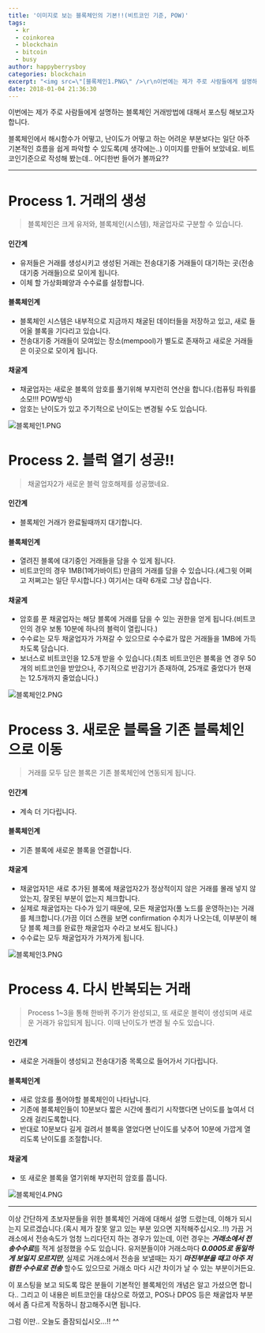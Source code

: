 ```yaml
---
title: '이미지로 보는 블록체인의 기본!!(비트코인 기준, POW)'
tags:
  - kr
  - coinkorea
  - blockchain
  - bitcoin
  - busy
author: happyberrysboy
categories: blockchain
excerpt: "<img src=\"[블록체인1.PNG\" />\r\n이번에는 제가 주로 사람들에게 설명하는 블록체인 거래방법에 대해서 포스팅 해보고자 합니다.  블록체인에서 해시함수가 어떻고, 난이도가 어떻고 하는 어려운 부분보다는 일단 아주 기본적인 흐름을 쉽게 파악할 수 있도록(제 생각에는..) 이미지를 만들어 보았네요.  비트코인기준으로 작성해 봤는데.. 어디한번 들어가 볼까요??  ___  # Process 1. 거....."
date: 2018-01-04 21:36:30
---
```


이번에는 제가 주로 사람들에게 설명하는 블록체인 거래방법에 대해서 포스팅 해보고자 합니다.

블록체인에서 해시함수가 어떻고, 난이도가 어떻고 하는 어려운 부분보다는 일단 아주 기본적인 흐름을 쉽게 파악할 수 있도록(제 생각에는..) 이미지를 만들어 보았네요. 
비트코인기준으로 작성해 봤는데.. 어디한번 들어가 볼까요??

___

# Process 1. 거래의 생성

> 블록체인은 크게 유저와, 블록체인(시스템), 채굴업자로 구분할 수 있습니다.

#### 인간계
- 유저들은 거래를 생성시키고 생성된 거래는 전송대기중 거래들이 대기하는 곳(전송대기중 거래들)으로 모이게 됩니다.
- 이체 할 가상화폐양과 수수료를 설정합니다.

#### 블록체인계
- 블록체인 시스템은 내부적으로 지금까지 채굴된 데이터들을 저장하고 있고, 새로 들어올 블록을 기다리고 있습니다.
- 전송대기중 거래들이 모여있는 장소(mempool)가 별도로 존재하고 새로운 거래들은 이곳으로 모이게 됩니다.

#### 채굴계
- 채굴업자는 새로운 블록의 암호를 풀기위해 부지런히 연산을 합니다.(컴퓨팅 파워를 소모!!! POW방식)
- 암호는 난이도가 있고 주기적으로 난이도는 변경될 수도 있습니다.

![블록체인1.PNG](https://steemitimages.com/DQmVMJ7dSMQmPnK2rooAzGgTPhJ7YswxUhzmoyroaxFR8u8/％EB％B8％94％EB％A1％9D％EC％B2％B4％EC％9D％B81.PNG)


# Process 2. 블럭 열기 성공!!

> 채굴업자2가 새로운 블럭 암호해제를 성공했네요.

#### 인간계
- 블록체인 거래가 완료될때까지 대기합니다.

#### 블록체인계
- 열려진 블록에 대기중인 거래들을 담을 수 있게 됩니다.
- 비트코인의 경우 1MB(1메가바이트) 만큼의 거래를 담을 수 있습니다.(세그윗 어쩌고 저쩌고는 일단 무시합니다.) 여기서는 대략 6개로 그냥 잡습니다.

#### 채굴계
- 암호를 푼 채굴업자는 해당 블록에 거래를 담을 수 있는 권한을 얻게 됩니다.(비트코인의 경우 보통 10분에 하나의 블럭이 열립니다.)
- 수수료는 모두 채굴업자가 가져갈 수 있으므로 수수료가 많은 거래들을 1MB에 가득차도록 담습니다.
- 보너스로 비트코인을 12.5개 받을 수 있습니다.(최초 비트코인은 블록을 연 경우 50개의 비트코인을 받았으나, 주기적으로 반감기가 존재하여, 25개로 줄었다가 현재는 12.5개까지 줄었습니다.)

![블록체인2.PNG](https://steemitimages.com/DQmcLYY5ARrhvAo2Ff8XXttLZVZjtF8HQNVS5taat8t7SFT/％EB％B8％94％EB％A1％9D％EC％B2％B4％EC％9D％B82.PNG)

# Process 3. 새로운 블록을 기존 블록체인으로 이동

> 거래를 모두 담은 블록은 기존 블록체인에 연동되게 됩니다.

#### 인간계
- 계속 더 기다립니다.

#### 블록체인계
- 기존 블록에 새로운 블록을 연결합니다.

#### 채굴계
- 채굴업자1은 새로 추가된 블록에 채굴업자2가 정상적이지 않은 거래를 몰래 넣지 않았는지, 잘못된 부분이 없는지 체크합니다.
- 실제로 채굴업자는 다수가 있기 때문에, 모든 채굴업자(풀 노드를 운영하는)는 거래를 체크합니다.(가끔 이더 스캔을 보면 confirmation 수치가 나오는데, 이부분이 해당 블록 체크를 완료한 채굴업자 수라고 보셔도 됩니다.)
- 수수료는 모두 채굴업자가 가져가게 됩니다.

![블록체인3.PNG](https://steemitimages.com/DQmTxm3J9zW8SL8khPc1jqeS8H6tYVSL7x9ZHoQto8yNrHX/％EB％B8％94％EB％A1％9D％EC％B2％B4％EC％9D％B83.PNG)

# Process 4. 다시 반복되는 거래

> Process 1~3을 통해 한바퀴 주기가 완성되고, 또 새로운 블럭이 생성되며 새로운 거래가 유입되게 됩니다. 이때 난이도가 변경 될 수도 있습니다.

#### 인간계
- 새로운 거래들이 생성되고 전송대기중 목록으로 들어가서 기다립니다.

#### 블록체인계
- 새로 암호를 풀어야할 블록체인이 나타납니다.
- 기존에 블록체인들이 10분보다 짧은 시간에 풀리기 시작했다면 난이도를 높여서 더 오래 걸리도록합니다.
- 반대로 10분보다 길게 걸려서 블록을 열었다면 난이도를 낮추어 10분에 가깝게 열리도록 난이도를 조절합니다.

#### 채굴계
- 또 새로운 블록을 열기위해 부지런히 암호를 풉니다.

![블록체인4.PNG](https://steemitimages.com/DQmUCsikGKo17oiMRmYcmVVxrWkYuxN6dX1oqq78VCrKWy1/％EB％B8％94％EB％A1％9D％EC％B2％B4％EC％9D％B84.PNG)



___



이상 간단하게 초보자분들을 위한 블록체인 거래에 대해서 설명 드렸는데, 이해가 되시는지 모르겠습니다.(혹시 제가 잘못 알고 있는 부분 있으면 지적해주십시오..!!)
가끔 거래소에서 전송속도가 엄청 느리다던지 하는 경우가 있는데, 이런 경우는 ***거래소에서 전송수수료***를 적게 설정했을 수도 있습니다.
유저분들이야 거래소마다 ***0.0005로 동일하게 보일지 모르지만***, 실제로 거래소에서 전송을 보낼때는 자기 ***마진부분을 때고 아주 저렴한 수수료로 전송*** 할수도 있으므로 거래소 마다 시간 차이가 날 수 있는 부분이거든요.


이 포스팅을 보고 되도록 많은 분들이 기본적인 블록체인의 개념은 알고 가셨으면 합니다..
그리고 이 내용은 비트코인을 대상으로 하였고,  POS나 DPOS 등은 채굴업자 부분에서 좀 다르게 작동하니 참고해주시면 됩니다.

그럼 이만.. 오늘도 즐잠되십시오...!! ^^